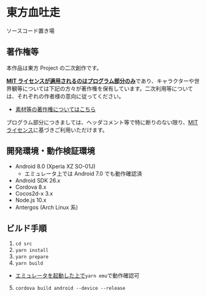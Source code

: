 # 東方血吐走

ソースコード置き場

## 著作権等

本作品は東方 Project の二次創作です。

<u>**MIT ライセンスが適用されるのはプログラム部分のみ**</u>であり、キャラクターや世界観等については下記の方々が著作権を保有しています。二次利用等については、それぞれの作者様の意向に従ってください。

- [素材等の著作権についてはこちら](./src/static/third-party/README.md)

プログラム部分につきましては、ヘッダコメント等で特に断りのない限り、[MIT ライセンス](./LICENSE)に基づきご利用いただけます。

## 開発環境・動作検証環境

- Android 8.0 (Xperia XZ SO-01J)
  - エミュレータ上では Android 7.0 でも動作確認済
- Android SDK 26.x
- Cordova 8.x
- Cocos2d-x 3.x
- Node.js 10.x
- Antergos (Arch Linux 系)

## ビルド手順

1. `cd src`
2. `yarn install`
3. `yarn prepare`
4. `yarn build`

- <u>エミュレータを起動した上で</u>`yarn emu`で動作確認可

5. `cordova build android --device --release`
